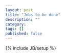 ```yaml
---
layout: post
title: "Jobs to be done"
description: ""
category: 
tags: []
published: false
---
```

{% include JB/setup %}
